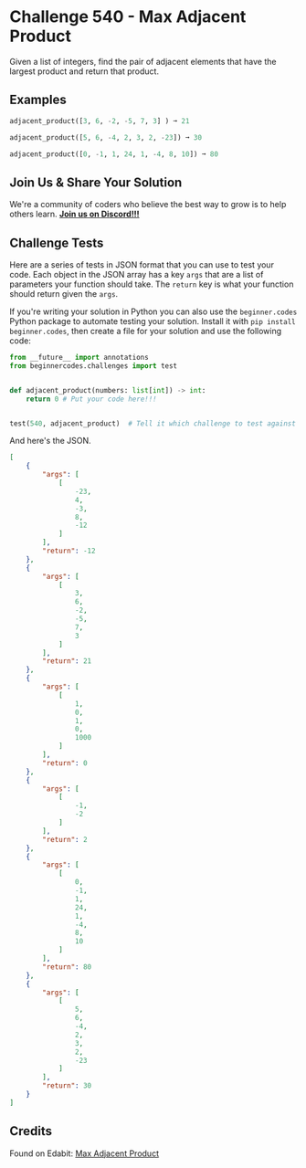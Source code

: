 # Challenge 540 - Max Adjacent Product

Given a list of integers, find the pair of adjacent elements that have the largest product and return that product.

## Examples
```python
adjacent_product([3, 6, -2, -5, 7, 3] ) ➞ 21

adjacent_product([5, 6, -4, 2, 3, 2, -23]) ➞ 30

adjacent_product([0, -1, 1, 24, 1, -4, 8, 10]) ➞ 80
```
## Join Us & Share Your Solution

We're a community of coders who believe the best way to grow is to help others learn. **[Join us on Discord!!!](https://discord.gg/sfHykntuGy)**

## Challenge Tests

Here are a series of tests in JSON format that you can use to test your code. Each object in the JSON array has a key `args` that are a list of parameters your function should take. The `return` key is what your function should return given the `args`. 

If you're writing your solution in Python you can also use the `beginner.codes` Python package to automate testing your solution. Install it with `pip install beginner.codes`, then create a file for your solution and use the following code:
```python
from __future__ import annotations
from beginnercodes.challenges import test


def adjacent_product(numbers: list[int]) -> int:
    return 0 # Put your code here!!!


test(540, adjacent_product)  # Tell it which challenge to test against
```
And here's the JSON.
```json
[
    {
        "args": [
            [
                -23,
                4,
                -3,
                8,
                -12
            ]
        ],
        "return": -12
    },
    {
        "args": [
            [
                3,
                6,
                -2,
                -5,
                7,
                3
            ]
        ],
        "return": 21
    },
    {
        "args": [
            [
                1,
                0,
                1,
                0,
                1000
            ]
        ],
        "return": 0
    },
    {
        "args": [
            [
                -1,
                -2
            ]
        ],
        "return": 2
    },
    {
        "args": [
            [
                0,
                -1,
                1,
                24,
                1,
                -4,
                8,
                10
            ]
        ],
        "return": 80
    },
    {
        "args": [
            [
                5,
                6,
                -4,
                2,
                3,
                2,
                -23
            ]
        ],
        "return": 30
    }
]
```
## Credits

Found on Edabit: [Max Adjacent Product](https://edabit.com/challenge/DJa7PoKDhTTmwnxJg)
